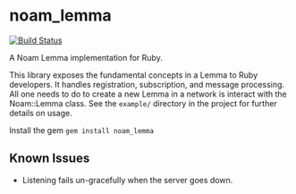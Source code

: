 noam\_lemma
===============

[![Build Status](https://travis-ci.org/noam-io/lemma-ruby.svg?branch=0.2.1.3)](https://travis-ci.org/noam-io/lemma-ruby)

A Noam Lemma implementation for Ruby.

This library exposes the fundamental concepts in a Lemma to Ruby developers. It
handles registration, subscription, and message processing. All one needs to do
to create a new Lemma in a network is interact with the Noam::Lemma class. See
the `example/` directory in the project for further details on usage.

Install the gem
`gem install noam_lemma`

Known Issues
------------

* Listening fails un-gracefully when the server goes down.
